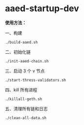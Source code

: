 # aaed-startup-dev

**使用方法：**

一、构建

```shell
./build-aaed.sh
```

二、初始化链

```shell
./init-aaed-chain.sh
```

三、启动 3 个 v 节点

```shell
./start-thress-validators.sh
```

四、kill 所有进程

```shell
./killall-geth.sh
```

五、清理所有链和日志

```shell
./clean-all-data.sh
```
